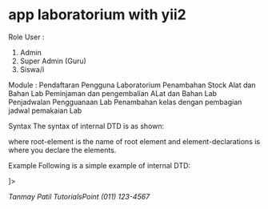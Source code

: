 # app laboratorium with yii2

Role User :
1. Admin
2. Super Admin (Guru)
3. Siswa/i

Module :
Pendaftaran Pengguna Laboratorium
Penambahan Stock Alat dan Bahan Lab
Peminjaman dan pengembalian ALat dan Bahan Lab
Penjadwalan Pengguanaan Lab
Penambahan kelas dengan pembagian jadwal pemakaian Lab

Syntax
The syntax of internal DTD is as shown:

<!DOCTYPE root-element [element-declarations]>
where root-element is the name of root element and element-declarations is where you declare the elements.

Example
Following is a simple example of internal DTD:

<?xml version="1.0" encoding="UTF-8" standalone="yes" ?>
<!DOCTYPE address [
   <!ELEMENT address (name,company,phone)>
   <!ELEMENT name (#PCDATA)>
   <!ELEMENT company (#PCDATA)>
   <!ELEMENT phone (#PCDATA)>
]>
<address>
   <name>Tanmay Patil</name>
   <company>TutorialsPoint</company>
   <phone>(011) 123-4567</phone>
</address>
